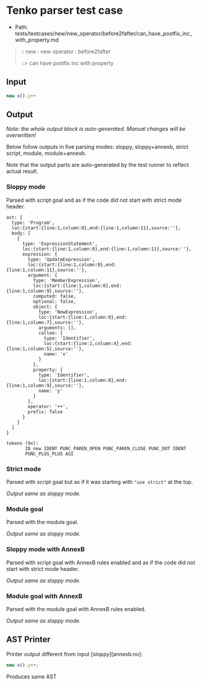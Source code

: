 # Tenko parser test case

- Path: tests/testcases/new/new_operator/before2fafter/can_have_postfix_inc_with_property.md

> :: new : new operator : before2fafter
>
> ::> can have postfix inc with property

## Input

`````js
new x().y++
`````

## Output

_Note: the whole output block is auto-generated. Manual changes will be overwritten!_

Below follow outputs in five parsing modes: sloppy, sloppy+annexb, strict script, module, module+annexb.

Note that the output parts are auto-generated by the test runner to reflect actual result.

### Sloppy mode

Parsed with script goal and as if the code did not start with strict mode header.

`````
ast: {
  type: 'Program',
  loc:{start:{line:1,column:0},end:{line:1,column:11},source:''},
  body: [
    {
      type: 'ExpressionStatement',
      loc:{start:{line:1,column:0},end:{line:1,column:11},source:''},
      expression: {
        type: 'UpdateExpression',
        loc:{start:{line:1,column:0},end:{line:1,column:11},source:''},
        argument: {
          type: 'MemberExpression',
          loc:{start:{line:1,column:0},end:{line:1,column:9},source:''},
          computed: false,
          optional: false,
          object: {
            type: 'NewExpression',
            loc:{start:{line:1,column:0},end:{line:1,column:7},source:''},
            arguments: [],
            callee: {
              type: 'Identifier',
              loc:{start:{line:1,column:4},end:{line:1,column:5},source:''},
              name: 'x'
            }
          },
          property: {
            type: 'Identifier',
            loc:{start:{line:1,column:8},end:{line:1,column:9},source:''},
            name: 'y'
          }
        },
        operator: '++',
        prefix: false
      }
    }
  ]
}

tokens (9x):
       ID_new IDENT PUNC_PAREN_OPEN PUNC_PAREN_CLOSE PUNC_DOT IDENT
       PUNC_PLUS_PLUS ASI
`````

### Strict mode

Parsed with script goal but as if it was starting with `"use strict"` at the top.

_Output same as sloppy mode._

### Module goal

Parsed with the module goal.

_Output same as sloppy mode._

### Sloppy mode with AnnexB

Parsed with script goal with AnnexB rules enabled and as if the code did not start with strict mode header.

_Output same as sloppy mode._

### Module goal with AnnexB

Parsed with the module goal with AnnexB rules enabled.

_Output same as sloppy mode._

## AST Printer

Printer output different from input [sloppy][annexb:no]:

````js
new x().y++;
````

Produces same AST
